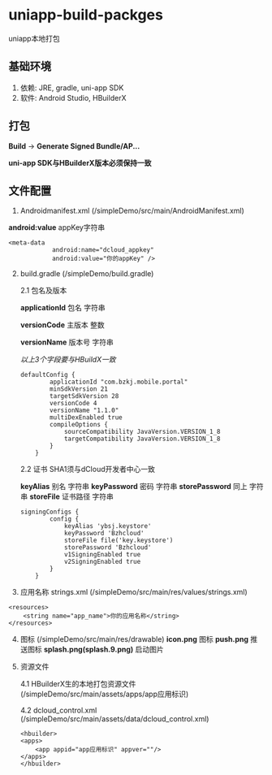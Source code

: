 # uniapp-build-packges

uniapp本地打包

## 基础环境
1. 依赖: JRE, gradle, uni-app SDK
2. 软件: Android Studio, HBuilderX


## 打包
**Build** -> **Generate Signed Bundle/AP...**

**uni-app SDK与HBuilderX版本必须保持一致**

## 文件配置
1. Androidmanifest.xml (/simpleDemo/src/main/AndroidManifest.xml)

**android:value** appKey字符串

```
<meta-data
            android:name="dcloud_appkey"
            android:value="你的appKey" />
```
2. build.gradle (/simpleDemo/build.gradle)

   2.1 包名及版本

    **applicationId** 包名 字符串

    **versionCode**   主版本 整数

    **versionName**   版本号 字符串

    *以上3个字段要与HBuildX一致*

    ```
    defaultConfig {
            applicationId "com.bzkj.mobile.portal"
            minSdkVersion 21
            targetSdkVersion 28
            versionCode 4
            versionName "1.1.0"
            multiDexEnabled true
            compileOptions {
                sourceCompatibility JavaVersion.VERSION_1_8
                targetCompatibility JavaVersion.VERSION_1_8
            }
        }
    ```

   2.2 证书 SHA1须与dCloud开发者中心一致

   **keyAlias** 别名 字符串
   **keyPassword** 密码 字符串
   **storePassword** 同上 字符串
   **storeFile** 证书路径 字符串

   ```
   signingConfigs {
           config {
               keyAlias 'ybsj.keystore'
               keyPassword 'Bzhcloud'
               storeFile file('key.keystore')
               storePassword 'Bzhcloud'
               v1SigningEnabled true
               v2SigningEnabled true
           }
       }
   ```

3. 应用名称 strings.xml (/simpleDemo/src/main/res/values/strings.xml)

```
<resources>
    <string name="app_name">你的应用名称</string>
</resources>
```

4. 图标 (/simpleDemo/src/main/res/drawable)
**icon.png** 图标
**push.png** 推送图标
**splash.png(splash.9.png)** 启动图片

5. 资源文件

   4.1  HBuilderX生的本地打包资源文件 (/simpleDemo/src/main/assets/apps/app应用标识)

   4.2 dcloud_control.xml (/simpleDemo/src/main/assets/data/dcloud_control.xml)

   ```
   <hbuilder>
   <apps>
       <app appid="app应用标识" appver=""/>
   </apps>
   </hbuilder>

   ```







